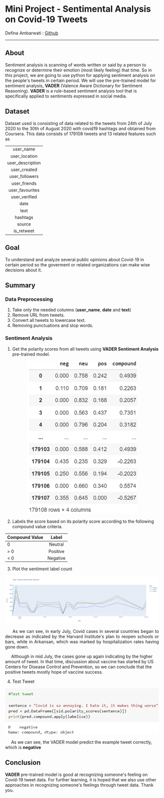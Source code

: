 # Mini Project - Sentimental Analysis on Covid-19 Tweets
Defina Ambarwati : [Github](https://github.com/definaa2412)
***

## About

Sentiment analysis is scanning of words written or said by a person to recognize or determine their emotion (most likely feeling) that time. So in this project, we are going to use python for applying sentiment analysis on the people's tweets in certain period. We will use the pre-trained model for sentiment analysis, **VADER** (Valence Aware Dictionary for Sentiment Reasoning). **VADER** is a rule-based sentiment analysis tool that is specifically applied to sentiments expressed in social media.

## Dataset
Dataset used is consisting of data related to the tweets from 24th of July 2020 to the 30th of August 2020 with covid19 hashtags and obtained from Coursera. This data consists of 179108 tweets and 13 related features such as 

<div align="center">

<table>
<tr>
  <td align="center"> user_name </td>
</tr>
<tr>
  <td align="center"> user_location </td>
</tr>
<tr>
  <td align="center"> user_description </td>
</tr>
<tr>
  <td align="center"> user_created </td>
</tr>
<tr>
  <td align="center"> user_followers </td>
</tr>
<tr>
  <td align="center"> user_friends </td>
</tr>
  <td align="center"> user_favourites </td>
</tr>
<tr>
  <td align="center"> user_verified </td>
</tr>
<tr>
  <td align="center"> date </td>
</tr>
<tr>
  <td align="center"> text </td>
</tr>
<tr>
  <td align="center"> hashtags </td>
</tr>
<tr>
  <td align="center"> source </td>
</tr>
<tr>
  <td align="center"> is_retweet </td>
</tr>
</table>

</div>

## Goal
  To understand and analyze several public opinions about Covid-19 in certain period so the goverment or related organizations can make wise decisions about it.

## Summary
### Data Preprocessing
1. Take only the needed columns (**user_name**, **date** and **text**)
2. Remove URL from tweets.
3. Convert all tweets to lowercase text.
4. Removing punctuations and stop words.

### Sentiment Analysis
1. Get the polarity scores from all tweets using **VADER Sentiment Analysis** pre-trained model.

<div align="center">
  
  ![Polarity](https://github.com/definaa2412/Sentimental-Analysis-on-Covid-19-Tweets/blob/main/images/Polarity%20Score.png)

</div>

2. Labels the score based on its polarity score according to the following compound value criteria.
   
<div align="center">

| Compound Value                    | Label                                                           |   
| -----------------------------   |:---------------------------------------------------------------------:|
| 0                           | Neutral                          |
| > 0                    | Positive           |
| < 0                       | Negative |
  
</div>

3. Plot the sentiment label count

<div align="center">
  
![daily plot](https://github.com/definaa2412/Sentimental-Analysis-on-Covid-19-Tweets/blob/main/images/daily%20plot%20sentiment.png)
  
</div>
  

<p align="justify">  
&nbsp;&nbsp;&nbsp;&nbsp; As we can see, in early July, Covid cases in several countries began to decrease as indicated by the Harvard Institute's plan to reopen schools or bars, while in Arkansan, which was marked by hospitalization rates having gone down.
  
&nbsp;&nbsp;&nbsp;&nbsp; Although in mid July, the cases gone up again indicating by the higher amount of tweet. In that time, discussion about vaccine has started by US Centers for Disease Control and Prevention, so we can conclude that the positive tweets mostly hope of vaccine success.
</p>
  
4. Test Tweet
  
<div align="center">
   
   ![test](https://github.com/definaa2412/Sentimental-Analysis-on-Covid-19-Tweets/blob/main/images/test%20sentiment.png)
  
</div>
  
  &nbsp;&nbsp;&nbsp;&nbsp; As we can see, the VADER model predict the example tweet correctly, which is **negative**
  
## Conclusion

**VADER** pre-trained model is good at recognizing someone's feeling on Covid-19 tweet data. For further learning, it is hoped that we also use other approaches in recognizing someone's feelings through tweet data. Thank you.


